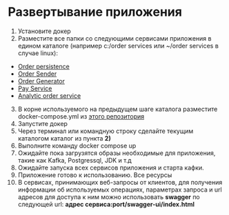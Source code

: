 # Развертывание приложения
1. Установите докер
2. Разместите все папки со следующими сервисами приложения в едином каталоге (например c:/order services или ~/order services в случае linux):
- [Order persistence](https://github.com/temkarus0070/OrderPersistence)
- [Order Sender](https://github.com/temkarus0070/OrderSender)
- [Order Generator](https://github.com/temkarus0070/OrderGenerator)
- [Pay Service](https://github.com/temkarus0070/PayService)
- [Analytic order service](https://github.com/temkarus0070/analyticOrderService)
3. В корне используемого на предыдущем шаге каталога разместите docker-compose.yml из [этого репозитория](https://github.com/temkarus0070/orderServicesContainer)
3. Запустите докер
4. Через терминал или командную строку сделайте текущим каталогом каталог из пункта **2)**
5. Выполните команду docker compose up
6. Ожидайте пока загрузятся образы необходимые для приложения, такие как Kafka, Postgressql, JDK и т.д
7. Ожидайте запуска всех сервисов приложения и старта кафки.
8. Приложение готово к использованию. Все ресурсы 
9. В сервисах, принимающих веб-запросы от клиентов, для получения информации об используемых операциях, параметрах запроса и url адресов для доступа к ним можно использовать **swagger** по следующей url: **адрес сервиса:port/swagger-ui/index.html**

